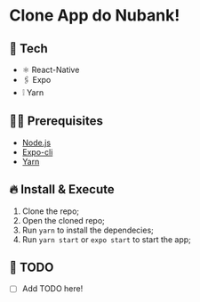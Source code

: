 # Clone App do Nubank!

## 🚀 Tech

- ⚛️ React-Native
- 🖇 Expo
- ❕ Yarn

## ✋🏻 Prerequisites

- [Node.js](https://nodejs.org/)
- [Expo-cli](https://expo.io/tools#cli)
- [Yarn](https://yarnpkg.com/)

## 🔥 Install & Execute

1. Clone the repo;
2. Open the cloned repo;
3. Run `yarn` to install the dependecies;
4. Run `yarn start` or `expo start` to start the app;

## 🔖 TODO

- [ ] Add TODO here!
